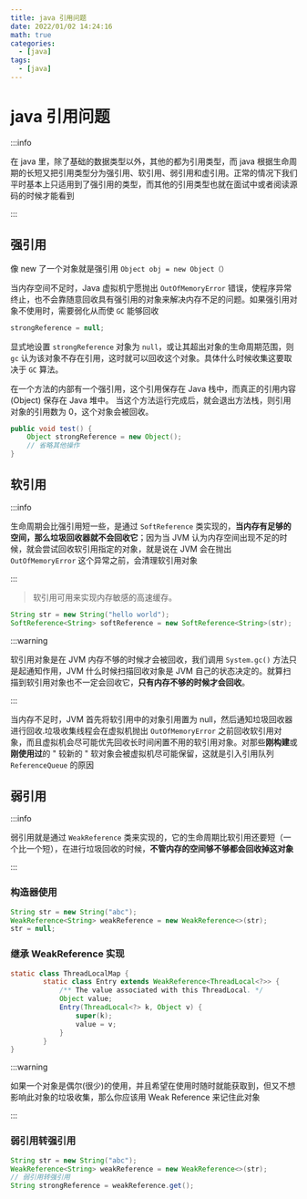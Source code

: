 ```yaml
---
title: java 引用问题
date: 2022/01/02 14:24:16
math: true
categories:
  - [java]
tags:
  - [java]
---
```

# java 引用问题

:::info

在 java 里，除了基础的数据类型以外，其他的都为引用类型，而 java 根据生命周期的长短又把引用类型分为强引用、软引用、弱引用和虚引用。正常的情况下我们平时基本上只适用到了强引用的类型，而其他的引用类型也就在面试中或者阅读源码的时候才能看到

:::

## 强引用

像 new 了一个对象就是强引用 `Object obj = new Object（）`

当内存空间不足时，Java 虚拟机宁愿抛出 `OutOfMemoryError` 错误，使程序异常终止，也不会靠随意回收具有强引用的对象来解决内存不足的问题。如果强引用对象不使用时，需要弱化从而使 `GC` 能够回收

```java
strongReference = null;
```

显式地设置 `strongReference` 对象为 `null`，或让其超出对象的生命周期范围，则 `gc` 认为该对象不存在引用，这时就可以回收这个对象。具体什么时候收集这要取决于 `GC` 算法。

在一个方法的内部有一个强引用，这个引用保存在 Java 栈中，而真正的引用内容 (Object) 保存在 Java 堆中。 当这个方法运行完成后，就会退出方法栈，则引用对象的引用数为 0，这个对象会被回收。

```java
public void test() {
    Object strongReference = new Object();
    // 省略其他操作
}
```



## 软引用

:::info

生命周期会比强引用短一些，是通过 `SoftReference` 类实现的，**当内存有足够的空间，那么垃圾回收器就不会回收它**；因为当 JVM 认为内存空间出现不足的时候，就会尝试回收软引用指定的对象，就是说在 JVM 会在抛出 `OutOfMemoryError` 这个异常之前，会清理软引用对象

:::

> 软引用可用来实现内存敏感的高速缓存。

```java
String str = new String("hello world");
SoftReference<String> softReference = new SoftReference<String>(str);
```

:::warning 

软引用对象是在 JVM 内存不够的时候才会被回收，我们调用 `System.gc()` 方法只是起通知作用，JVM 什么时候扫描回收对象是 JVM 自己的状态决定的。就算扫描到软引用对象也不一定会回收它，**只有内存不够的时候才会回收**。

:::

当内存不足时，JVM 首先将软引用中的对象引用置为 null，然后通知垃圾回收器进行回收.垃圾收集线程会在虚拟机抛出 `OutOfMemoryError` 之前回收软引用对象，而且虚拟机会尽可能优先回收长时间闲置不用的软引用对象。对那些**刚构建**或**刚使用过**的 " 较新的 " 软对象会被虚拟机尽可能保留，这就是引入引用队列 `ReferenceQueue` 的原因

## 弱引用

:::info

弱引用就是通过 `WeakReference` 类来实现的，它的生命周期比软引用还要短（一个比一个短），在进行垃圾回收的时候，**不管内存的空间够不够都会回收掉这对象**

:::

### 构造器使用

```java
String str = new String("abc");
WeakReference<String> weakReference = new WeakReference<>(str);
str = null;
```

### 继承 WeakReference 实现

```java ThreadLocalMap.css
static class ThreadLocalMap {
        static class Entry extends WeakReference<ThreadLocal<?>> {
            /** The value associated with this ThreadLocal. */
            Object value;
            Entry(ThreadLocal<?> k, Object v) {
                super(k);
                value = v;
            }
        }
}
```

:::warning

如果一个对象是偶尔(很少)的使用，并且希望在使用时随时就能获取到，但又不想影响此对象的垃圾收集，那么你应该用 Weak Reference 来记住此对象

:::

### 弱引用转强引用

```java
String str = new String("abc");
WeakReference<String> weakReference = new WeakReference<>(str);
// 弱引用转强引用
String strongReference = weakReference.get();
```
